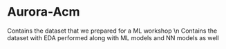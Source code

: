 # Aurora-Acm

Contains the dataset that we prepared for a ML workshop \n
Contains the dataset with EDA performed along with ML models and NN models as well
